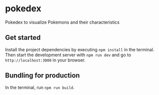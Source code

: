 # pokedex

Pokedex to visualize Pokemons and their characteristics

## Get started

Install the project dependencies by executing `npm install` in the terminal.
Then start the development server with `npm run dev` and go to `http://localhost:3000` in your browser.

## Bundling for production

In the terminal, run `npm run build`.
